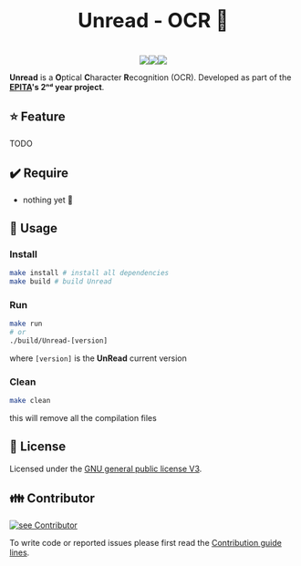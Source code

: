 <h1 style="text-align: center;font-size:2.5em;font-weight:700;padding-bottom: 0.5em">Unread - OCR 📖</h1>
<div style="display:flex;justify-content:center;">
    <img src="https://img.shields.io/github/v/tag/JulesdeCube/UnRead?label=version&style=flat-square"/>
    <img src="https://img.shields.io/github/license/JulesdeCube/UnRead?style=flat-square"/>
    <img src="https://img.shields.io/badge/std-c99-blue?style=flat-square"/>
</div>





 **Unread** is a **O**ptical **C**haracter **R**ecognition (OCR). Developed as part of the **[EPITA](https://www.epita.fr/)'s 2ⁿᵈ year project**.



## ⭐ Feature

TODO

## ✔️ Require
- nothing yet :slightly_smiling_face:

  

## 📘 Usage

### Install

```bash
make install # install all dependencies
make build # build Unread
```

### Run

```bash
make run
# or
./build/Unread-[version]
```

where `[version]` is the **UnRead** current version

### Clean

```bash
make clean
```

this will remove all the compilation files

## 📃 License
Licensed under the [GNU general public license V3](./LICENSE.md).

## 👪 Contributor
[![see Contributor](https://contributors-img.web.app/image?repo=JulesdeCube/UnRead)](https://github.com/JulesdeCube/UnRead/graphs/contributors)

To write code or reported issues please first read the [Contribution guide lines](./CONTRIBUTING.md).

